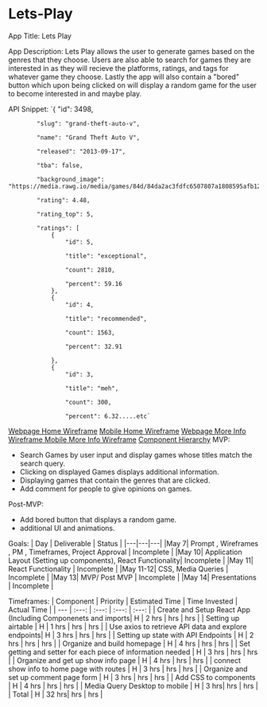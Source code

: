 # Lets-Play

App Title: Lets Play

App Description: Lets Play allows the user to generate games based on the genres that they choose. Users are also able to search for games they are interested in as they will recieve the platforms, ratings, and tags for whatever game they choose. Lastly the app will also contain a "bored" button which upon being clicked on will display a random game for the user to become interested in and maybe play.

API Snippet:
`{
            "id": 3498,

            "slug": "grand-theft-auto-v",

            "name": "Grand Theft Auto V",

            "released": "2013-09-17",

            "tba": false,

            "background_image": "https://media.rawg.io/media/games/84d/84da2ac3fdfc6507807a1808595afb12.jpg",

            "rating": 4.48,

            "rating_top": 5,

            "ratings": [
                {
                    "id": 5,

                    "title": "exceptional",

                    "count": 2810,

                    "percent": 59.16
                },
                {
                    "id": 4,

                    "title": "recommended",

                    "count": 1563,

                    "percent": 32.91

                },
                {
                    "id": 3,

                    "title": "meh",

                    "count": 300,

                    "percent": 6.32.....etc`


[Webpage Home Wireframe](https://wireframe.cc/t2SnRn)
[Mobile Home Wireframe](https://wireframe.cc/usQlOa)
[Webpage More Info Wireframe ](https://wireframe.cc/zLUFzw)
[Mobile More Info Wireframe](https://wireframe.cc/BUte1w)
[Component Hierarchy](<img src="https://embed.creately.com/zgxACk1aQ23?token=KrxoM5SFlQIEdEYq&type=svg">)
MVP: 

- Search Games by user input and display games whose titles match the search query.
- Clicking on displayed Games displays additional information.
- Displaying games that contain the genres that are clicked.
- Add comment for people to give opinions on games.

Post-MVP: 

- Add bored button that displays a random game.
- additional UI and animations.

Goals: 
| Day | Deliverable | Status |
|---|---|---|
|May 7| Prompt , Wireframes , PM , Timeframes, Project Approval | Incomplete |
|May 10| Application Layout (Setting up components), React Functionality| Incomplete |
|May 11| React Functionality | Incomplete |
|May 11-12| CSS, Media Queries | Incomplete |
|May 13| MVP/ Post MVP | Incomplete |
|May 14| Presentations | Incomplete |

Timeframes:
| Component | Priority | Estimated Time | Time Invested | Actual Time |
| --- | :---: | :---: | :---: | :---: |
| Create and Setup React App (Including Componenets and imports| H | 2 hrs | hrs | hrs |
| Setting up airtable | H | 1 hrs | hrs | hrs |
| Use axios to retrieve API data and explore endpoints| H | 3 hrs | hrs | hrs |
| Setting up state with API Endpoints | H | 2 hrs | hrs | hrs |
| Organize and build homepage | H | 4 hrs | hrs | hrs |
| Set getting and setter for each piece of information needed | H | 3 hrs | hrs | hrs |
| Organize and get up show info page | H | 4 hrs | hrs | hrs |
| connect show info to home page with routes | H | 3 hrs | hrs | hrs |
| Organize and set up comment page form | H | 3 hrs | hrs | hrs |
| Add CSS to components | H | 4 hrs | hrs | hrs |
| Media Query Desktop to mobile | H | 3 hrs| hrs | hrs |
| Total | H | 32 hrs| hrs | hrs |
